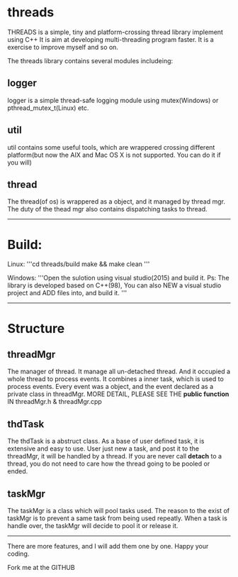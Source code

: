 # threads
THREADS is a simple, tiny and platform-crossing thread library implement using C++
It is aim at developing multi-threading program faster.
It is a exercise to improve myself and so on.

The threads library contains several modules includeing:
## logger
logger is a simple thread-safe logging module using mutex(Windows) or pthread_mutex_t(Linux) etc.

## util
util contains some useful tools, which are wrappered crossing different platform(but now the AIX and Mac OS X is not supported. You can do it if you will)

## thread
The thread(of os) is wrappered as a object, and it managed by thread mgr.
The duty of the thead mgr also contains dispatching tasks to thread.


---
# Build:
Linux:
   '''cd threads/build
   make && make clean
   '''
   
Windows:
   '''Open the sulotion using visual studio(2015) and build it.
   Ps: The library is developed based on C++(98), You can also NEW a visual studio project and ADD files into, and build it.
   '''

---   
# Structure
## threadMgr
The manager of thread. It manage all un-detached thread. And it occupied a whole thread to process events.
It combines a inner task, which is used to process events.
Every event was a object, and the event declared as a private class in threadMgr.
MORE DETAIL, PLEASE SEE THE **public function** IN threadMgr.h & threadMgr.cpp

## thdTask
The thdTask is a abstruct class. As a base of user defined task, it is extensive and easy to use.
User just new a task, and post it to the threadMgr, it will be handled by a thread.
If you are never call **detach** to a thread, you do not need to care how the thread going to be pooled or ended.

## taskMgr
The taskMgr is a class which will pool tasks used. The reason to the exist of taskMgr is to prevent a same task from being used repeatly.
When a task is handle over, the taskMgr will decide to pool it or release it.

---
There are more features, and I will add them one by one.
Happy your coding.

Fork me at the GITHUB